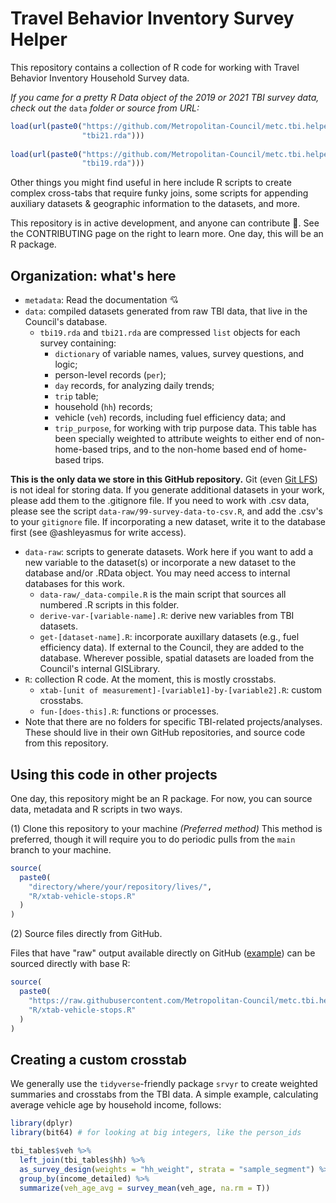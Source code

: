 # Travel Behavior Inventory Survey Helper
This repository contains a collection of R code for working with Travel Behavior Inventory Household Survey data. 

_If you came for a pretty R Data object of the 2019 or 2021 TBI survey data, check out the_ `data` _folder or source from URL:_

```r
load(url(paste0("https://github.com/Metropolitan-Council/metc.tbi.helper/raw/main/data/",
                "tbi21.rda")))
                
load(url(paste0("https://github.com/Metropolitan-Council/metc.tbi.helper/raw/main/data/",
                "tbi19.rda")))
```

Other things you might find useful in here include R scripts to create complex cross-tabs that require funky joins, some scripts for appending auxiliary datasets & geographic information to the datasets, and more. 

This repository is in active development, and anyone can contribute 🤝. See the CONTRIBUTING page on the right to learn more. One day, this will be an R package.

## Organization: what's here

* `metadata`: Read the documentation 💘 
* `data`: compiled datasets generated from raw TBI data, that live in the Council's database.
  * `tbi19.rda` and `tbi21.rda` are compressed `list` objects for each survey containing:
      * `dictionary` of variable names, values, survey questions, and logic;
      * person-level records (`per`);
      * `day` records, for analyzing daily trends;
      * `trip` table;
      * household (`hh`) records;
      * vehicle (`veh`) records, including fuel efficiency data; and
      * `trip_purpose`, for working with trip purpose data. This table has been specially weighted to attribute weights to either end of non-home-based trips, and to the non-home based end of home-based trips.

**This is the only data we store in this GitHub repository.**  Git (even [Git LFS](https://git-lfs.github.com/)) is not ideal for storing data. If you generate additional datasets in your work, please add them to the .gitignore file. If you need to work with .csv data, please see the script `data-raw/99-survey-data-to-csv.R`, and add the .csv's to your `gitignore` file. If incorporating a new dataset, write it to the database first (see @ashleyasmus for write access).

* `data-raw`: scripts to generate datasets. Work here if you want to add a new variable to the dataset(s) or incorporate a new dataset to the database and/or .RData object. You may need access to internal databases for this work.
  * `data-raw/_data-compile.R` is the main script that sources all numbered .R scripts in this folder. 
  * `derive-var-[variable-name].R`: derive new variables from TBI datasets. 
  * `get-[dataset-name].R`: incorporate auxillary datasets (e.g., fuel efficiency data). If external to the Council, they are added to the database. Wherever possible, spatial datasets are loaded from the Council's internal GISLibrary.
* `R`: collection R code. At the moment, this is mostly crosstabs.
  * `xtab-[unit of measurement]-[variable1]-by-[variable2].R`: custom crosstabs.
  * `fun-[does-this].R`: functions or processes.
* Note that there are no folders for specific TBI-related projects/analyses. These should live in their own GitHub repositories, and source code from this repository.

## Using this code in other projects
One day, this repository might be an R package. For now, you can source data, metadata and R scripts in two ways.

(1) Clone this repository to your machine _(Preferred method)_
  This method is preferred, though it will require you to do periodic pulls from the `main` branch to your machine.

```r
source(
  paste0(
    "directory/where/your/repository/lives/",
    "R/xtab-vehicle-stops.R" 
  )
)
```

(2) Source files directly from GitHub.

Files that have "raw" output available directly on GitHub ([example](https://github.com/Metropolitan-Council/metc.tbi.helper/blob/main/R/xtab-vmt-per-vehicle.R)) can be sourced directly with base R:

```r
source(
  paste0(
    "https://raw.githubusercontent.com/Metropolitan-Council/metc.tbi.helper/main/", 
    "R/xtab-vehicle-stops.R"
  )
)
```

## Creating a custom crosstab

We generally use the `tidyverse`-friendly package `srvyr` to create weighted summaries and crosstabs from the TBI data. A simple example, calculating average vehicle age by household income, follows:

```r
library(dplyr)
library(bit64) # for looking at big integers, like the person_ids

tbi_tables$veh %>%
  left_join(tbi_tables$hh) %>%
  as_survey_design(weights = "hh_weight", strata = "sample_segment") %>%
  group_by(income_detailed) %>%
  summarize(veh_age_avg = survey_mean(veh_age, na.rm = T))

```
